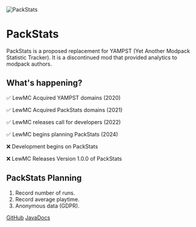 <img src="packstats.png" alt="PackStats" />

# PackStats

PackStats is a proposed replacement for YAMPST (Yet Another Modpack Statistic Tracker). It is a discontinued mod that provided analytics to modpack authors.

## What's happening?
✅ LewMC Acquired YAMPST domains (2020)

✅ LewMC Acquired PackStats domains (2021)

✅ LewMC releases call for developers (2022)

✅ LewMC begins planning PackStats (2024)

❌ Development begins on PackStats

❌ LewMC Releases Version 1.0.0 of PackStats

## PackStats Planning
1. Record number of runs.
2. Record average playtime.
3. Anonymous data (GDPR).

<seealso>
    <category ref="opensource">
        <a href="https://github.com/lewmc/packstats">GitHub</a>
        <a href="https://lewmc.github.io/packstats">JavaDocs</a>
    </category>
</seealso>